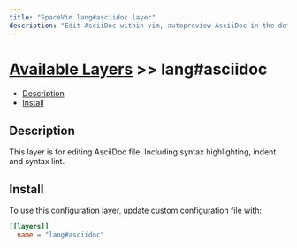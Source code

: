 ```yaml
---
title: "SpaceVim lang#asciidoc layer"
description: "Edit AsciiDoc within vim, autopreview AsciiDoc in the default browser, with this layer you can also format AsciiDoc file."
---
```


# [Available Layers](../../) >> lang#asciidoc

<!-- vim-markdown-toc GFM -->

- [Description](#description)
- [Install](#install)

<!-- vim-markdown-toc -->

## Description

This layer is for editing AsciiDoc file. Including syntax highlighting, indent and syntax lint.

## Install

To use this configuration layer, update custom configuration file with:

```toml
[[layers]]
  name = "lang#asciidoc"
```
